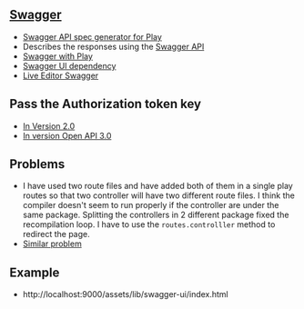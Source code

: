 ## [Swagger](https://swagger.io/)

- [Swagger API spec generator for Play](https://github.com/iheartradio/play-swagger)
- Describes the responses using the [Swagger API](https://swagger.io/docs/specification/2-0/describing-responses/)
- [Swagger with Play](https://medium.com/@sahebmotiani/swagger-with-play-all-you-need-to-know-d9147089d990)
- [Swagger UI dependency](https://mvnrepository.com/artifact/org.webjars/swagger-ui)
- [Live Editor Swagger](https://editor.swagger.io/)

## Pass the Authorization token key
- [In Version 2.0](https://swagger.io/docs/specification/2-0/authentication/api-keys/)
- [In version Open API 3.0](https://swagger.io/docs/specification/authentication/bearer-authentication/)

## Problems 
- I have used two route files and have added both of them in a single play routes so that two controller will have two different route files. I think the compiler doesn't seem to run properly if the controller are under the same package. Splitting the controllers in 2 different package fixed the recompilation loop. I have to use the `routes.controlller` method to redirect the page. 
- [Similar problem](https://stackoverflow.com/questions/55289199/the-generated-route-files-of-play-framework-are-re-generated-automatically-even) 

## Example
- http://localhost:9000/assets/lib/swagger-ui/index.html
